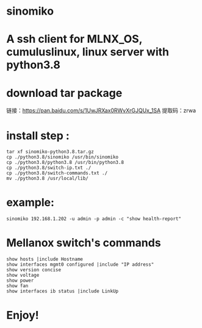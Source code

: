 # sinomiko
# A ssh client for MLNX_OS, cumuluslinux, linux server with python3.8

# download tar package 
链接：https://pan.baidu.com/s/1UwJRXax0RWvXrGJQUx_1SA 
提取码：zrwa 


# install step :
	tar xf sinomiko-python3.8.tar.gz
	cp ./python3.8/sinomiko /usr/bin/sinomiko
	cp ./python3.8/python3.8 /usr/bin/python3.8
	cp ./python3.8/switch-ip.txt ./
	cp ./python3.8/switch-commands.txt ./
	mv ./python3.8 /usr/local/lib/

# example:
	sinomiko 192.168.1.202 -u admin -p admin -c "show health-report"

# Mellanox switch's commands
	show hosts |include Hostname
	show interfaces mgmt0 configured |include "IP address"
	show version concise
	show voltage
	show power
	show fan
	show interfaces ib status |include LinkUp
	
# Enjoy!
